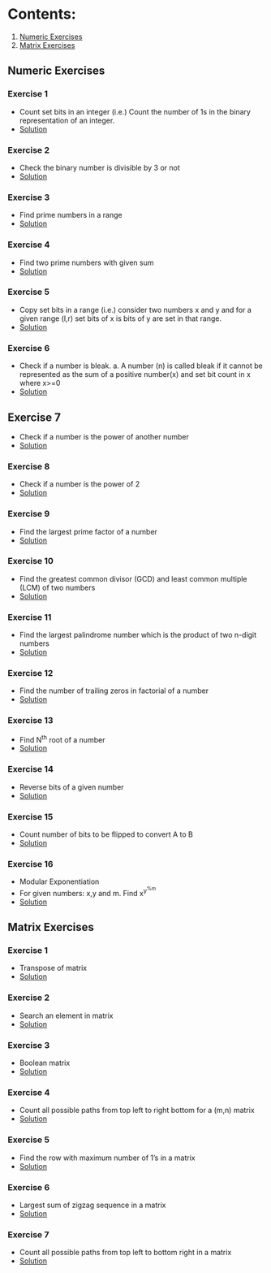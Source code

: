 # Contents:

<!-- MarkdownTOC -->

1. [Numeric Exercises](#numeric-exercises)
2. [Matrix Exercises](#matrix-exercises)

<!-- /MarkdownTOC -->

## Numeric Exercises
### Exercise 1 
* Count set bits in an integer (i.e.) Count the number of 1s in the binary representation of an integer.
* [Solution](https://github.com/Subathra19/Data-Structures-and-Algorithms/blob/main/Exercises/Additional-Exercises/Numeric-Exercises/Exercise1.c)
### Exercise 2 
* Check the binary number is divisible by 3 or not
* [Solution](https://github.com/Subathra19/Data-Structures-and-Algorithms/blob/main/Exercises/Additional-Exercises/Numeric-Exercises/Exercise2.c)
### Exercise 3 
* Find prime numbers in a range
* [Solution](https://github.com/Subathra19/Data-Structures-and-Algorithms/blob/main/Exercises/Additional-Exercises/Numeric-Exercises/Exercise3.c)
### Exercise 4
* Find two prime numbers with given sum
* [Solution](https://github.com/Subathra19/Data-Structures-and-Algorithms/blob/main/Exercises/Additional-Exercises/Numeric-Exercises/Exercise4.c)
### Exercise 5
* Copy set bits in a range (i.e.) consider two numbers x and y and for a given range (l,r) set bits of x is bits of y are set in that range.
* [Solution](https://github.com/Subathra19/Data-Structures-and-Algorithms/blob/main/Exercises/Additional-Exercises/Numeric-Exercises/Exercise5.c)
### Exercise 6
* Check if a number is bleak. a.	A number (n) is called bleak if it cannot be represented as the sum of a positive number(x) and set bit count in x where x>=0
* [Solution](https://github.com/Subathra19/Data-Structures-and-Algorithms/blob/main/Exercises/Additional-Exercises/Numeric-Exercises/Exercise6.c)
## Exercise 7
* Check if a number is the power of another number
* [Solution](https://github.com/Subathra19/Data-Structures-and-Algorithms/blob/main/Exercises/Additional-Exercises/Numeric-Exercises/Exercise7.c)
### Exercise 8
* Check if a number is the power of 2
* [Solution](https://github.com/Subathra19/Data-Structures-and-Algorithms/blob/main/Exercises/Additional-Exercises/Numeric-Exercises/Exercise8.c)
### Exercise 9
* Find the largest prime factor of a number
* [Solution](https://github.com/Subathra19/Data-Structures-and-Algorithms/blob/main/Exercises/Additional-Exercises/Numeric-Exercises/Exercise9.c)
### Exercise 10
* Find the greatest common divisor (GCD) and least common multiple (LCM) of two numbers
* [Solution](https://github.com/Subathra19/Data-Structures-and-Algorithms/blob/main/Exercises/Additional-Exercises/Numeric-Exercises/Exercise10.c)
### Exercise 11
* Find the largest palindrome number which is the product of two n-digit numbers
* [Solution](https://github.com/Subathra19/Data-Structures-and-Algorithms/blob/main/Exercises/Additional-Exercises/Numeric-Exercises/Exercise11.c)
### Exercise 12
* Find the number of trailing zeros in factorial of a number
* [Solution](https://github.com/Subathra19/Data-Structures-and-Algorithms/blob/main/Exercises/Additional-Exercises/Numeric-Exercises/Exercise12.c)
### Exercise 13
* Find N<sup>th</sup> root of a number
* [Solution](https://github.com/Subathra19/Data-Structures-and-Algorithms/blob/main/Exercises/Additional-Exercises/Numeric-Exercises/Exercise13.c)
### Exercise 14
* Reverse bits of a given number
* [Solution](https://github.com/Subathra19/Data-Structures-and-Algorithms/blob/main/Exercises/Additional-Exercises/Numeric-Exercises/Exercise14.c)
### Exercise 15
*  Count number of bits to be flipped to convert A to B
* [Solution](https://github.com/Subathra19/Data-Structures-and-Algorithms/blob/main/Exercises/Additional-Exercises/Numeric-Exercises/Exercise15.c)
### Exercise 16
* Modular Exponentiation
* For given numbers: x,y and m. Find x<sup>y<sup>%m
* [Solution](https://github.com/Subathra19/Data-Structures-and-Algorithms/blob/main/Exercises/Additional-Exercises/Numeric-Exercises/Exercise16.c)  



## Matrix Exercises
### Exercise 1
* Transpose of matrix
* [Solution](https://github.com/Subathra19/Data-Structures-and-Algorithms/blob/main/Exercises/Additional-Exercises/Matrix-Exercises/Exercise1.c)
### Exercise 2
* Search an element in matrix
* [Solution](https://github.com/Subathra19/Data-Structures-and-Algorithms/blob/main/Exercises/Additional-Exercises/Matrix-Exercises/Exercise2.c)
### Exercise 3
* Boolean matrix
* [Solution](https://github.com/Subathra19/Data-Structures-and-Algorithms/blob/main/Exercises/Additional-Exercises/Matrix-Exercises/Exercise3.c)
### Exercise 4
* Count all possible paths from top left to right bottom for a (m,n) matrix
* [Solution](https://github.com/Subathra19/Data-Structures-and-Algorithms/blob/main/Exercises/Additional-Exercises/Matrix-Exercises/Exercise4.c)
### Exercise 5
* Find the row with maximum number of 1’s in a matrix
* [Solution](https://github.com/Subathra19/Data-Structures-and-Algorithms/blob/main/Exercises/Additional-Exercises/Matrix-Exercises/Exercise5.c)
### Exercise 6
* Largest sum of zigzag sequence in a matrix
* [Solution](https://github.com/Subathra19/Data-Structures-and-Algorithms/blob/main/Exercises/Additional-Exercises/Matrix-Exercises/Exercise6.c)
### Exercise 7
* Count all possible paths from top left to bottom right in a matrix
* [Solution](https://github.com/Subathra19/Data-Structures-and-Algorithms/blob/main/Exercises/Additional-Exercises/Matrix-Exercises/Exercise7.c)
<!--
## Exercise 15
* Count number of squares in a rectangle 
* [Solution](https://github.com/Subathra19/Data-Structures-and-Algorithms/blob/main/Exercises/Additional-Exercises/Exercise15.c)
## Exercise 16
* Find if two rectangles overlap
* [Solution](https://github.com/Subathra19/Data-Structures-and-Algorithms/blob/main/Exercises/Additional-Exercises/Exercise16.c)
-->
